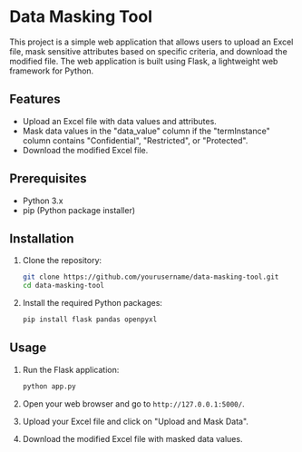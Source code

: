 # Data Masking Tool

This project is a simple web application that allows users to upload an Excel file, mask sensitive attributes based on specific criteria, and download the modified file. The web application is built using Flask, a lightweight web framework for Python.

## Features

- Upload an Excel file with data values and attributes.
- Mask data values in the "data_value" column if the "termInstance" column contains "Confidential", "Restricted", or "Protected".
- Download the modified Excel file.

## Prerequisites

- Python 3.x
- pip (Python package installer)

## Installation

1. Clone the repository:
    ```sh
    git clone https://github.com/yourusername/data-masking-tool.git
    cd data-masking-tool
    ```

2. Install the required Python packages:
    ```sh
    pip install flask pandas openpyxl
    ```

## Usage

1. Run the Flask application:
    ```sh
    python app.py
    ```

2. Open your web browser and go to `http://127.0.0.1:5000/`.

3. Upload your Excel file and click on "Upload and Mask Data".

4. Download the modified Excel file with masked data values.
